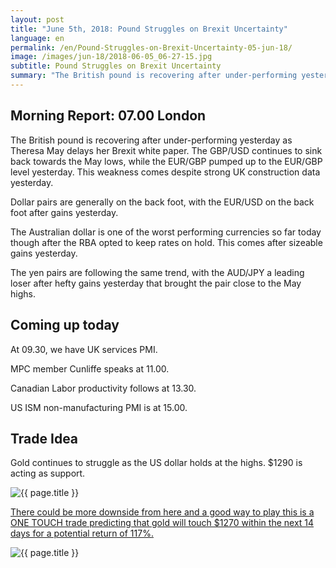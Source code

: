 ```yaml
---
layout: post
title: "June 5th, 2018: Pound Struggles on Brexit Uncertainty"
language: en
permalink: /en/Pound-Struggles-on-Brexit-Uncertainty-05-jun-18/
image: /images/jun-18/2018-06-05_06-27-15.jpg
subtitle: Pound Struggles on Brexit Uncertainty
summary: "The British pound is recovering after under-performing yesterday as Theresa May delays her Brexit white paper. The GBP/USD continues to sink back towards the May lows, while the EUR/GBP pumped up to the EUR/GBP level yesterday"
---
```

## Morning Report: 07.00 London

The British pound is recovering after under-performing yesterday as Theresa May delays her Brexit white paper. The GBP/USD continues to sink back towards the May lows, while the EUR/GBP pumped up to the EUR/GBP level yesterday. This weakness comes despite strong UK construction data yesterday.

Dollar pairs are generally on the back foot, with the EUR/USD on the back foot after gains yesterday. 

The Australian dollar is one of the worst performing currencies so far today though after the RBA opted to keep rates on hold. This comes after sizeable gains yesterday. 

The yen pairs are following the same trend, with the AUD/JPY a leading loser after hefty gains yesterday that brought the pair close to the May highs. 

## Coming up today

At 09.30, we have UK services PMI. 

MPC member Cunliffe speaks at 11.00. 

Canadian Labor productivity follows at 13.30. 

US ISM non-manufacturing PMI is at 15.00.  

## Trade Idea

Gold continues to struggle as the US dollar holds at the highs. $1290 is acting as support.

<img class="post-image" src="{{ site.url }}/images/jun-18/2018-06-05_06-27-15.jpg" alt="{{ page.title }}" title="{{ page.title }}">

<a href="%LINK%%?currency=GBP&market=commodities&underlying=frxXAUUSD&formname=touchnotouch&duration_amount=14&duration_units=d&amount=10&amount_type=stake&expiry_type=duration&barrier=1270" target="_blank">There could be more downside from here and a good way to play this is a ONE TOUCH trade predicting that gold will touch $1270 within the next 14 days for a potential return of 117%.</a>

<img class="post-image" src="{{ site.url }}/images/jun-18/2018-06-05_06-27-53.jpg" alt="{{ page.title }}" title="{{ page.title }}">
